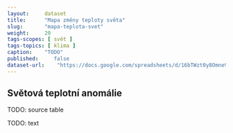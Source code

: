```yaml
---
layout:     dataset
title:      "Mapa změny teploty světa"
slug:       "mapa-teplota-svet"
weight:     20
tags-scopes: [ svět ]
tags-topics: [ klima ]
caption:    "TODO"
published:     false
dataset-url:    "https://docs.google.com/spreadsheets/d/16bTWzt0y8Omne9xxjd3o1rpszF764ATaC5UpFO5Zd7I/edit?usp=sharing"
---
```

<div class="section"><div class="container" markdown="1">

## Světová teplotní anomálie

TODO: source table

TODO: text
